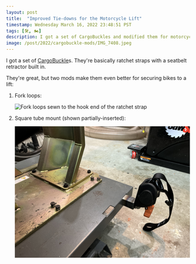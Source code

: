 ```yaml
---
layout: post
title:  "Improved Tie-downs for the Motorcycle Lift"
timestamp: Wednesday March 16, 2022 23:48:51 PST
tags: [🛠, 🏍]
description: I got a set of CargoBuckles and modified them for motorcycle lift duty.
image: /post/2022/cargobuckle-mods/IMG_7408.jpeg
---
```


I got a set of [CargoBuckle](https://www.imminet.com/products/tie-downs/cargobuckle/)s. They're basically ratchet straps with a seatbelt retractor built in.

They're great, but two mods make them even better for securing bikes to a lift:

1. Fork loops:
   
    ![Fork loops sewn to the hook end of the ratchet strap](IMG_7023.jpeg)
    
2. Square tube mount (shown partially-inserted):
    
    ![CargoBuckle mounted to the lift](66919137953__A1A93B81-CDA6-43BD-A093-4FB69A6AE182.jpeg)
